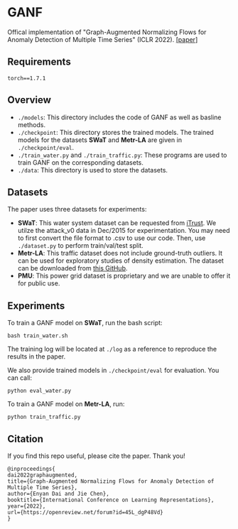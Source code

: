 
# GANF
Offical implementation of "Graph-Augmented Normalizing Flows for Anomaly Detection of Multiple Time Series" (ICLR 2022). [[paper]](https://openreview.net/pdf?id=45L_dgP48Vd)

## Requirements

```
torch==1.7.1
```

## Overview

* `./models`: This directory includes the code of GANF as well as basline methods.
* `./checkpoint`: This directory stores the trained models. The trained models for the datasets **SWaT** and **Metr-LA** are given in `./checkpoint/eval`.
* `./train_water.py` and `./train_traffic.py`: These programs are used to train GANF on the corresponding datasets.
* `./data`: This directory is used to store the datasets.


## Datasets
The paper uses three datasets for experiments:
* **SWaT**: This water system dataset can be requested from [iTrust](https://itrust.sutd.edu.sg/). We utilze the attack_v0 data in Dec/2015 for experimentation. You may need to first convert the file format to .csv to use our code. Then, use `./dataset.py` to perform train/val/test split.
* **Metr-LA**: This traffic dataset does not include ground-truth outliers. It can be used for exploratory studies of density estimation. The dataset can be downloaded from [this GitHub](https://github.com/liyaguang/DCRNN).
* **PMU**: This power grid dataset is proprietary and we are unable to offer it for public use.

## Experiments
To train a GANF model on **SWaT**, run the bash script:
```
bash train_water.sh
```
The training log will be located at `./log` as a reference to reproduce the results in the paper.

We also provide trained models in `./checkpoint/eval` for evaluation. You can call:
```
python eval_water.py
```

To train a GANF model on **Metr-LA**, run:
```
python train_traffic.py
```

## Citation
If you find this repo useful, please cite the paper. Thank you!
```
@inproceedings{
dai2022graphaugmented,
title={Graph-Augmented Normalizing Flows for Anomaly Detection of Multiple Time Series},
author={Enyan Dai and Jie Chen},
booktitle={International Conference on Learning Representations},
year={2022},
url={https://openreview.net/forum?id=45L_dgP48Vd}
}
```
